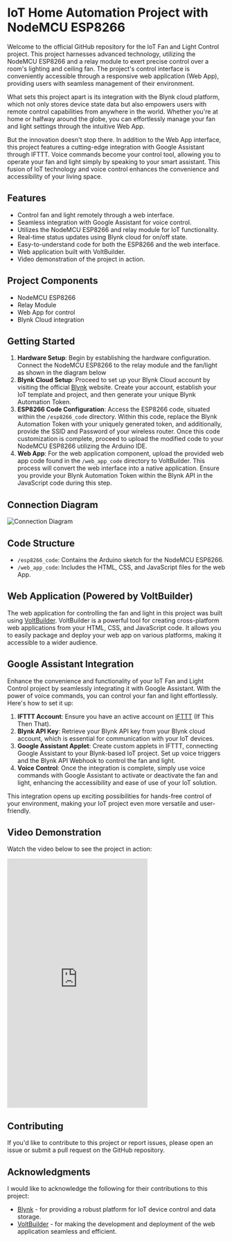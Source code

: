 # IoT Home Automation Project with NodeMCU ESP8266
    
<p>Welcome to the official GitHub repository for the IoT Fan and Light Control project. This project harnesses advanced technology, utilizing the NodeMCU ESP8266 and a relay module to exert precise control over a room's lighting and ceiling fan. The project's control interface is conveniently accessible through a responsive web application (Web App), providing users with seamless management of their environment.</p>

<p>What sets this project apart is its integration with the Blynk cloud platform, which not only stores device state data but also empowers users with remote control capabilities from anywhere in the world. Whether you're at home or halfway around the globe, you can effortlessly manage your fan and light settings through the intuitive Web App.</p>

<p>But the innovation doesn't stop there. In addition to the Web App interface, this project features a cutting-edge integration with Google Assistant through IFTTT. Voice commands become your control tool, allowing you to operate your fan and light simply by speaking to your smart assistant. This fusion of IoT technology and voice control enhances the convenience and accessibility of your living space.</p>

<h2>Features</h2>
<ul>
    <li>Control fan and light remotely through a web interface.</li>
    <li>Seamless integration with Google Assistant for voice control.</li>
    <li>Utilizes the NodeMCU ESP8266 and relay module for IoT functionality.</li>
    <li>Real-time status updates using Blynk cloud for on/off state.</li>
    <li>Easy-to-understand code for both the ESP8266 and the web interface.</li>
    <li>Web application built with VoltBuilder.</li>
    <li>Video demonstration of the project in action.</li>
</ul>

<h2>Project Components</h2>
<ul>
    <li>NodeMCU ESP8266</li>
    <li>Relay Module</li>
    <li>Web App for control</li>
    <li>Blynk Cloud integration</li>
</ul>

<h2>Getting Started</h2>
<ol>
    <li><strong>Hardware Setup</strong>: Begin by establishing the hardware configuration. Connect the NodeMCU ESP8266 to the relay module and the fan/light as shown in the diagram below</li>
    <li><strong>Blynk Cloud Setup</strong>: Proceed to set up your Blynk Cloud account by visiting the official <a href="https://www.blynk.io/" target="_blank">Blynk</a> website. Create your account, establish your IoT template and project, and then generate your unique Blynk Automation Token.</li>
    <li><strong>ESP8266 Code Configuration</strong>: Access the ESP8266 code, situated within the <code>/esp8266_code</code> directory. Within this code, replace the Blynk Automation Token with your uniquely generated token, and additionally, provide the SSID and Password of your wireless router. Once this code customization is complete, proceed to upload the modified code to your NodeMCU ESP8266 utilizing the Arduino IDE.</li>
    <li><strong>Web App</strong>: For the web application component, upload the provided web app code found in the <code>/web_app_code</code> directory to VoltBuilder. This process will convert the web interface into a native application. Ensure you provide your Blynk Automation Token within the Blynk API in the JavaScript code during this step.</li>
</ol>

<h2>Connection Diagram</h2>
<img src="circuit.png" alt="Connection Diagram">

<h2>Code Structure</h2>
<ul>
    <li><code>/esp8266_code</code>: Contains the Arduino sketch for the NodeMCU ESP8266.</li>
    <li><code>/web_app_code</code>: Includes the HTML, CSS, and JavaScript files for the web App.</li>
</ul>

<h2>Web Application (Powered by VoltBuilder)</h2>
<p>The web application for controlling the fan and light in this project was built using <a href="https://volt.build/" target="_blank">VoltBuilder</a>. VoltBuilder is a powerful tool for creating cross-platform web applications from your HTML, CSS, and JavaScript code. It allows you to easily package and deploy your web app on various platforms, making it accessible to a wider audience.</p>

<h2>Google Assistant Integration</h2>
<p>Enhance the convenience and functionality of your IoT Fan and Light Control project by seamlessly integrating it with Google Assistant. With the power of voice commands, you can control your fan and light effortlessly. Here's how to set it up:</p>

<ol>
    <li><strong>IFTTT Account</strong>: Ensure you have an active account on <a href="https://ifttt.com/" target="_blank">IFTTT</a> (If This Then That).</li>
    <li><strong>Blynk API Key</strong>: Retrieve your Blynk API key from your Blynk cloud account, which is essential for communication with your IoT devices.</li>
    <li><strong>Google Assistant Applet</strong>: Create custom applets in IFTTT, connecting Google Assistant to your Blynk-based IoT project. Set up voice triggers and the Blynk API Webhook to control the fan and light.</li>
    <li><strong>Voice Control</strong>: Once the integration is complete, simply use voice commands with Google Assistant to activate or deactivate the fan and light, enhancing the accessibility and ease of use of your IoT solution.</li>
</ol>

<p>This integration opens up exciting possibilities for hands-free control of your environment, making your IoT project even more versatile and user-friendly.</p>


<h2>Video Demonstration</h2>
<p>Watch the video below to see the project in action:</p>

<iframe width="324" height="576" src="https://www.youtube.com/embed/8VW1l3-9EXs" title="My first IoT Project | Light &amp; Fan Control with ESP8266 and Relay" frameborder="0" allow="accelerometer; autoplay; clipboard-write; encrypted-media; gyroscope; picture-in-picture; web-share" allowfullscreen></iframe>

<h2>Contributing</h2>
<p>If you'd like to contribute to this project or report issues, please open an issue or submit a pull request on the GitHub repository.</p>

<h2>Acknowledgments</h2>
<p>I would like to acknowledge the following for their contributions to this project:</p>
<ul>
    <li><a href="https://www.blynk.io/" target="_blank">Blynk</a> - for providing a robust platform for IoT device control and data storage.</li>
    <li><a href="https://volt.build/" target="_blank">VoltBuilder</a> - for making the development and deployment of the web application seamless and efficient.</li>
</ul>